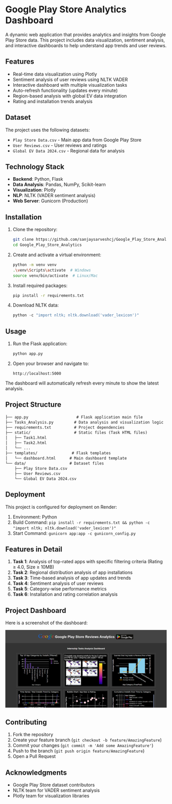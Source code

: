 # Google Play Store Analytics Dashboard

A dynamic web application that provides analytics and insights from Google Play Store data. This project includes data visualization, sentiment analysis, and interactive dashboards to help understand app trends and user reviews.

## Features

- Real-time data visualization using Plotly
- Sentiment analysis of user reviews using NLTK VADER
- Interactive dashboard with multiple visualization tasks
- Auto-refresh functionality (updates every minute)
- Region-based analysis with global EV data integration
- Rating and installation trends analysis

## Dataset

The project uses the following datasets:
- `Play Store Data.csv` - Main app data from Google Play Store
- `User Reviews.csv` - User reviews and ratings
- `Global EV Data 2024.csv` - Regional data for analysis

## Technology Stack

- **Backend**: Python, Flask
- **Data Analysis**: Pandas, NumPy, Scikit-learn
- **Visualization**: Plotly
- **NLP**: NLTK (VADER sentiment analysis)
- **Web Server**: Gunicorn (Production)

## Installation

1. Clone the repository:
   ```bash
   git clone https://github.com/sanjaysarveshcj/Google_Play_Store_Analytics.git
   cd Google_Play_Store_Analytics
   ```

2. Create and activate a virtual environment:
   ```bash
   python -m venv venv
   .\venv\Scripts\activate  # Windows
   source venv/bin/activate  # Linux/Mac
   ```

3. Install required packages:
   ```bash
   pip install -r requirements.txt
   ```

4. Download NLTK data:
   ```python
   python -c "import nltk; nltk.download('vader_lexicon')"
   ```

## Usage

1. Run the Flask application:
   ```bash
   python app.py
   ```

2. Open your browser and navigate to:
   ```
   http://localhost:5000
   ```

The dashboard will automatically refresh every minute to show the latest analysis.

## Project Structure

```
├── app.py                     # Flask application main file
├── Tasks_Analysis.py         # Data analysis and visualization logic
├── requirements.txt          # Project dependencies
├── static/                   # Static files (Task HTML files)
│   ├── Task1.html
│   ├── Task2.html
│   └── ...
├── templates/               # Flask templates
│   └── dashboard.html      # Main dashboard template
└── data/                   # Dataset files
    ├── Play Store Data.csv
    ├── User Reviews.csv
    └── Global EV Data 2024.csv
```

## Deployment

This project is configured for deployment on Render:

1. Environment: Python
2. Build Command: `pip install -r requirements.txt && python -c "import nltk; nltk.download('vader_lexicon')"`
3. Start Command: `gunicorn app:app -c gunicorn_config.py`

## Features in Detail

1. **Task 1**: Analysis of top-rated apps with specific filtering criteria (Rating ≥ 4.0, Size ≥ 10MB)
2. **Task 2**: Regional distribution analysis of app installations
3. **Task 3**: Time-based analysis of app updates and trends
4. **Task 4**: Sentiment analysis of user reviews
5. **Task 5**: Category-wise performance metrics
6. **Task 6**: Installation and rating correlation analysis

## Project Dashboard

Here is a screenshot of the dashboard:

![Dashboard Screenshot](templates/images/dashboard.png.png)


## Contributing

1. Fork the repository
2. Create your feature branch (`git checkout -b feature/AmazingFeature`)
3. Commit your changes (`git commit -m 'Add some AmazingFeature'`)
4. Push to the branch (`git push origin feature/AmazingFeature`)
5. Open a Pull Request


## Acknowledgments

- Google Play Store dataset contributors
- NLTK team for VADER sentiment analysis
- Plotly team for visualization libraries